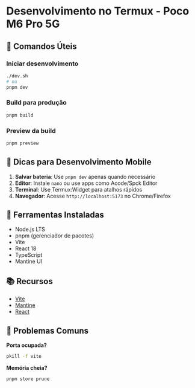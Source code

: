 # Desenvolvimento no Termux - Poco M6 Pro 5G

## 🚀 Comandos Úteis

### Iniciar desenvolvimento
```bash
./dev.sh
# ou
pnpm dev
```

### Build para produção
```bash
pnpm build
```

### Preview da build
```bash
pnpm preview
```

## 📱 Dicas para Desenvolvimento Mobile

1. **Salvar bateria**: Use `pnpm dev` apenas quando necessário
2. **Editor**: Instale `nano` ou use apps como Acode/Spck Editor
3. **Terminal**: Use Termux:Widget para atalhos rápidos
4. **Navegador**: Acesse `http://localhost:5173` no Chrome/Firefox

## 🔧 Ferramentas Instaladas

- Node.js LTS
- pnpm (gerenciador de pacotes)
- Vite
- React 18
- TypeScript
- Mantine UI

## 📚 Recursos

- [Vite](https://vitejs.dev)
- [Mantine](https://mantine.dev)
- [React](https://react.dev)

## 🐛 Problemas Comuns

**Porta ocupada?**
```bash
pkill -f vite
```

**Memória cheia?**
```bash
pnpm store prune
```
